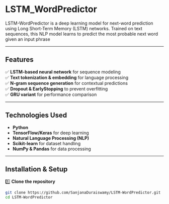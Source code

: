 # LSTM_WordPredictor
LSTM-WordPredictor is a deep learning model for next-word prediction using Long Short-Term Memory (LSTM) networks. Trained on text sequences, this NLP model learns to predict the most probable next word given an input phrase

---

##  Features  
✅ **LSTM-based neural network** for sequence modeling  
✅ **Text tokenization & embedding** for language processing  
✅ **N-gram sequence generation** for contextual predictions  
✅ **Dropout & EarlyStopping** to prevent overfitting  
✅ **GRU variant** for performance comparison  

---

##  Technologies Used  
- **Python**  
- **TensorFlow/Keras** for deep learning  
- **Natural Language Processing (NLP)**  
- **Scikit-learn** for dataset handling  
- **NumPy & Pandas** for data processing  

---

##  Installation & Setup  
1️⃣ **Clone the repository**  
```sh
git clone https://github.com/SanjanaDuraiswamy/LSTM-WordPredictor.git
cd LSTM-WordPredictor
